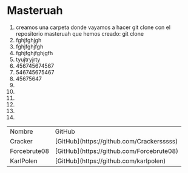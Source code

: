 # Masteruah

<ol>
<li>creamos una carpeta donde vayamos a hacer git clone con el repositorio masteruah que hemos creado:
git clone</li>
<li>fghjfghjgh</li>
<li>fghjfghjfgh</li>
<li>fghjfghjfghjgfh</li>
<li>tyujtryjrty</li>
<li>456745674567</li>
<li>546745675467</li>
<li>45675647</li>
<li></li>
<li></li>
<li></li>
<li></li>
<li></li>
<li></li>
</ol>






<table>
<tr>

<td>Nombre</td>
<td>GitHub</td>


</tr>
  <tr>

<td>Cracker</td>
<td>[GitHub](https://github.com/Crackersssss)</td>


</tr>
  <tr>

<td>Forcebrute08</td>
<td>[GitHub](https://github.com/Forcebrute08)</td>


</tr>
  <tr>

<td>KarlPolen</td>
<td>[GitHub](https://github.com/karlpolen)</td>


</tr>


</table>
